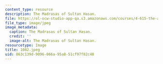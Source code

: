 ```yaml
---
content_type: resource
description: The Madrasas of Sultan Hasan.
file: https://ol-ocw-studio-app-qa.s3.amazonaws.com/courses/4-615-the-architecture-of-cairo-spring-2002/863c139d9096066a95a851cf97f82c48_1082.jpeg
file_type: image/jpeg
image_metadata:
  caption: The Madrasas of Sultan Hasan.
  credit: ''
  image-alt: The Madrasas of Sultan Hasan.
resourcetype: Image
title: 1082.jpeg
uid: 863c139d-9096-066a-95a8-51cf97f82c48
---
```

